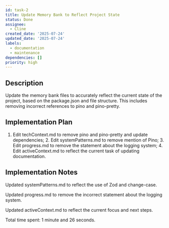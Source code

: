 ```yaml
---
id: task-2
title: Update Memory Bank to Reflect Project State
status: Done
assignee:
  - Cline
created_date: '2025-07-24'
updated_date: '2025-07-24'
labels:
  - documentation
  - maintenance
dependencies: []
priority: high
---
```


## Description

Update the memory bank files to accurately reflect the current state of the project, based on the package.json and file structure. This includes removing incorrect references to pino and pino-pretty.

## Implementation Plan

1. Edit techContext.md to remove pino and pino-pretty and update dependencies; 2. Edit systemPatterns.md to remove mention of Pino; 3. Edit progress.md to remove the statement about the logging system; 4. Edit activeContext.md to reflect the current task of updating documentation.

## Implementation Notes

Updated systemPatterns.md to reflect the use of Zod and change-case.

Updated progress.md to remove the incorrect statement about the logging system.

Updated activeContext.md to reflect the current focus and next steps.

Total time spent: 1 minute and 26 seconds.
